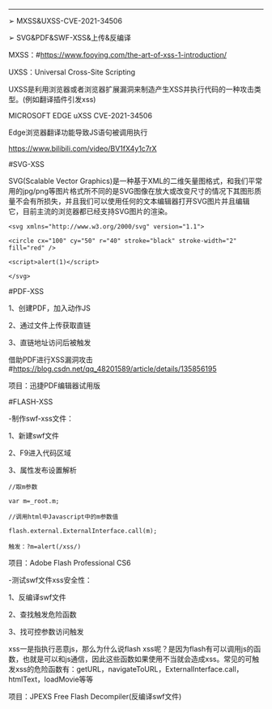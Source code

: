 
---
➢ MXSS&UXSS-CVE-2021-34506

➢ SVG&PDF&SWF-XSS&上传&反编译

MXSS：#https://www.fooying.com/the-art-of-xss-1-introduction/

UXSS：Universal Cross-Site Scripting

UXSS是利用浏览器或者浏览器扩展漏洞来制造产生XSS并执行代码的一种攻击类型。(例如翻译插件引发xss)

MICROSOFT EDGE uXSS CVE-2021-34506

Edge浏览器翻译功能导致JS语句被调用执行

https://www.bilibili.com/video/BV1fX4y1c7rX

#SVG-XSS

SVG(Scalable Vector Graphics)是一种基于XML的二维矢量图格式，和我们平常用的jpg/png等图片格式所不同的是SVG图像在放大或改变尺寸的情况下其图形质量不会有所损失，并且我们可以使用任何的文本编辑器打开SVG图片并且编辑它，目前主流的浏览器都已经支持SVG图片的渲染。

```
<svg xmlns="http://www.w3.org/2000/svg" version="1.1">

<circle cx="100" cy="50" r="40" stroke="black" stroke-width="2" fill="red" />

<script>alert(1)</script>

</svg>
```

#PDF-XSS

1、创建PDF，加入动作JS

2、通过文件上传获取直链

3、直链地址访问后被触发

借助PDF进行XSS漏洞攻击#https://blog.csdn.net/qq_48201589/article/details/135856195

项目：迅捷PDF编辑器试用版

#FLASH-XSS

-制作swf-xss文件：

1、新建swf文件

2、F9进入代码区域

3、属性发布设置解析

```
//取m参数

var m=_root.m;

//调用html中Javascript中的m参数值

flash.external.ExternalInterface.call(m);

触发：?m=alert(/xss/)
```

项目：Adobe Flash Professional CS6

-测试swf文件xss安全性：

1、反编译swf文件

2、查找触发危险函数

3、找可控参数访问触发

xss一是指执行恶意js，那么为什么说flash xss呢？是因为flash有可以调用js的函数，也就是可以和js通信，因此这些函数如果使用不当就会造成xss。常见的可触发xss的危险函数有：getURL，navigateToURL，ExternalInterface.call，htmlText，loadMovie等等

项目：JPEXS Free Flash Decompiler(反编译swf文件)